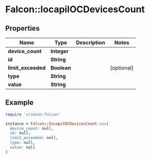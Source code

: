 # Falcon::IocapiIOCDevicesCount

## Properties

| Name | Type | Description | Notes |
| ---- | ---- | ----------- | ----- |
| **device_count** | **Integer** |  |  |
| **id** | **String** |  |  |
| **limit_exceeded** | **Boolean** |  | [optional] |
| **type** | **String** |  |  |
| **value** | **String** |  |  |

## Example

```ruby
require 'crimson-falcon'

instance = Falcon::IocapiIOCDevicesCount.new(
  device_count: null,
  id: null,
  limit_exceeded: null,
  type: null,
  value: null
)
```

